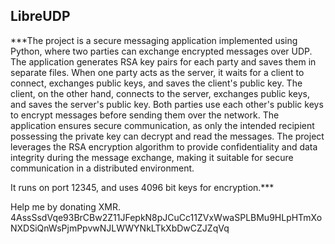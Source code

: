 ## LibreUDP

***The project is a secure messaging application implemented using Python, where two parties can exchange encrypted messages over UDP. The application generates RSA key pairs for each party and saves them in separate files. When one party acts as the server, it waits for a client to connect, exchanges public keys, and saves the client's public key. The client, on the other hand, connects to the server, exchanges public keys, and saves the server's public key. Both parties use each other's public keys to encrypt messages before sending them over the network. The application ensures secure communication, as only the intended recipient possessing the private key can decrypt and read the messages. The project leverages the RSA encryption algorithm to provide confidentiality and data integrity during the message exchange, making it suitable for secure communication in a distributed environment.


It runs on port 12345, and uses 4096 bit keys for encryption.***

Help me by donating XMR. 
4AssSsdVqe93BrCBw2Z11JFepkN8pJCuCc11ZVxWwaSPLBMu9HLpHTmXoNXDSiQnWsPjmPpvwNJLWWYNkLTkXbDwCZJZqVq
